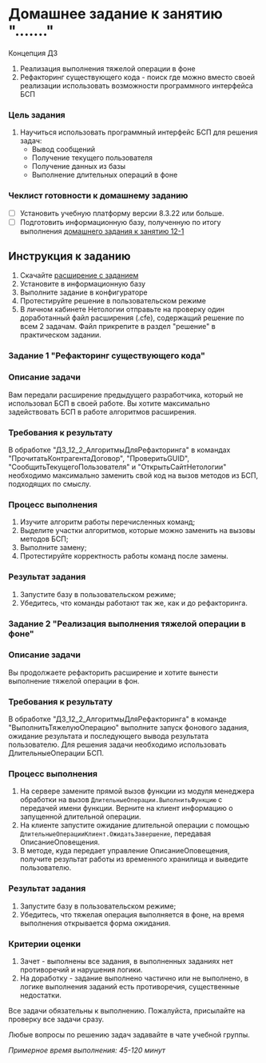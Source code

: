 # Домашнее задание к занятию "......."

Концепция ДЗ
1. Реализация выполнения тяжелой операции в фоне
2. Рефакторинг существующего кода - поиск где можно вместо своей реализации использовать возможности программного интерфейса БСП


### Цель задания

1. Научиться использовать программный интерфейс БСП для решения задач:
    - Вывод сообщений
    - Получение текущего пользователя
    - Получение данных из базы
    - Выполнение длительных операций в фоне

### Чеклист готовности к домашнему заданию

- [ ] Установить учебную платформу версии 8.3.22 или больше.
- [ ] Подготовить информационную базу, полученную по итогу выполнения [домашнего задания к занятию 12-1](homework-12-1.md)

## Инструкция к заданию

1. Скачайте [расширение с заданием](homework-12-2.cfe)
2. Установите в информационную базу
3. Выполните задание в конфигураторе
4. Протестируйте решение в пользовательском режиме
5. В личном кабинете Нетологии отправьте на проверку один доработанный файл расширения (.cfe), содержащий решение по всем 2 задачам. Файл прикрепите в раздел "решение" в практическом задании.

### Задание 1 "Рефакторинг существующего кода"

### Описание задачи
Вам передали расширение предыдущего разработчика, который не использовал БСП в своей работе. Вы хотите максимально задействовать БСП в работе алгоритмов расширения.

### Требования к результату
В обработке "ДЗ_12_2_АлгоритмыДляРефакторинга" в командах "ПрочитатьКонтрагентаДоговор", "ПроверитьGUID", "СообщитьТекущегоПользователя" и "ОткрытьСайтНетологии" необходимо максимально заменить свой код на вызов методов из БСП, подходящих по смыслу.

### Процесс выполнения
1. Изучите алгоритм работы перечисленных команд;
2. Выделите участки алгоритмов, которые можно заменить на вызовы методов БСП;
3. Выполните замену;
4. Протестируйте корректность работы команд после замены.

### Результат задания
1. Запустите базу в пользовательском режиме;
2. Убедитесь, что команды работают так же, как и до рефакторинга.

### Задание 2 "Реализация выполнения тяжелой операции в фоне"

### Описание задачи
Вы продолжаете рефакторить расширение и хотите вынести выполнение тяжелой операции в фон.

### Требования к результату
В обработке "ДЗ_12_2_АлгоритмыДляРефакторинга" в команде "ВыполнитьТяжелуюОперацию" выполните запуск фонового задания, ожидание результата и последующего вывода результата пользователю. Для решения задачи необходимо использовать ДлительныеОперации БСП.

### Процесс выполнения
1. На сервере замените прямой вызов функции из модуля менеджера обработки на вызов `ДлительныеОперации.ВыполнитьФункцию` с передачей имени функции. Верните на клиент информацию о запущенной длительной операции.
2. На клиенте запустите ожидание длительной операции с помощью `ДлительныеОперацииКлиент.ОжидатьЗавершение`, передавая ОписаниеОповещения.
3. В методе, куда передает управление ОписаниеОповещения, получите результат работы из временного хранилища и выведите пользователю.

### Результат задания
1. Запустите базу в пользовательском режиме;
2. Убедитесь, что тяжелая операция выполняется в фоне, на время выполнения открывается форма ожидания.

### Критерии оценки

1. Зачет - выполнены все задания, в выполненных заданиях нет противоречий и нарушения логики. 
2. На доработку - задание выполнено частично или не выполнено, в логике выполнения заданий есть противоречия, существенные недостатки.

Все задачи обязательны к выполнению. Пожалуйста, присылайте на проверку все задачи сразу.

Любые вопросы по решению задач задавайте в чате учебной группы.

*Примерное время выполнения: 45-120 минут*
